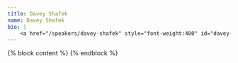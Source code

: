 ```yaml
---
title: Davey Shafek
name: Davey Shafek
bio: |
    <a href="/speakers/davey-shafek" style="font-weight:400" id="davey-shafek">Davey Shafek</a>...
---
```

{% block content %}
{% endblock %}